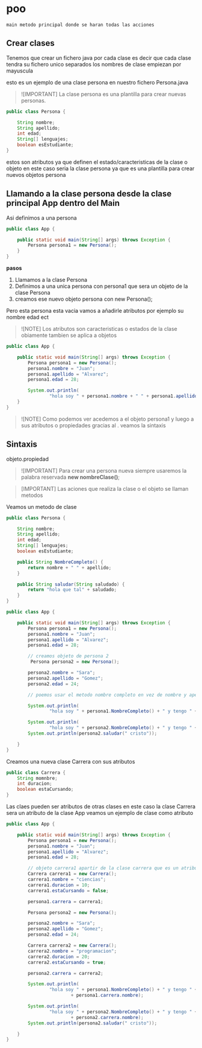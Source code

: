 # poo

    main metodo principal donde se haran todas las acciones

## Crear clases

Tenemos que crear un fichero java por cada clase es decir que cada clase tendra su fichero unico separados los nombres de clase empiezan por mayuscula

esto es un ejemplo de una clase persona en nuestro fichero Persona.java

> ![IMPORTANT]
> La clase persona es una plantilla para crear nuevas personas.

```java
public class Persona {

    String nombre;
    String apellido;
    int edad;
    String[] lenguajes;
    boolean esEstudiante;
}
```

estos son atributos ya que definen el estado/caracteristicas de la clase o objeto en este caso seria la clase persona ya que es una plantilla para crear nuevos objetos persona

## Llamando a la clase persona desde la clase principal App dentro del Main

Asi definimos a una persona

```java
public class App {

    public static void main(String[] args) throws Exception {
        Persona persona1 = new Persona();
    }
}
```

**pasos**

1. Llamamos a la clase Persona
2. Definimos a una unica persona con persona1 que sera un objeto de la clase Persona
3. creamos ese nuevo objeto persona con new Persona();

Pero esta persona esta vacia vamos a añadirle atributos por ejemplo su nombre edad ect

> ![NOTE]
> Los atributos son caracteristicas o estados de la clase obiamente tambien se aplica a objetos

```java
public class App {

    public static void main(String[] args) throws Exception {
        Persona persona1 = new Persona();
        persona1.nombre = "Juan";
        persona1.apellido = "Alvarez";
        persona1.edad = 28;

        System.out.println(
                "hola soy " + persona1.nombre + " " + persona1.apellido + " y tengo " + persona1.edad + " años");
    }
}
```

> ![NOTE]
> Como podemos ver acedemos a el objeto persona1 y luego a sus atributos o propiedades gracias al . veamos la sintaxis

## Sintaxis

objeto.propiedad

> ![IMPORTANT]
> Para crear una persona nueva siempre usaremos la palabra reservada **new nombreClase()**;

> [IMPORTANT]
> Las aciones que realiza la clase o el objeto se llaman metodos

Veamos un metodo de clase

```java
public class Persona {

    String nombre;
    String apellido;
    int edad;
    String[] lenguajes;
    boolean esEstudiante;

    public String NombreCompleto() {
        return nombre + " " + apellido;
    }

    public String saludar(String saludado) {
        return "hola que tal" + saludado;
    }
}

```

```java
public class App {

    public static void main(String[] args) throws Exception {
        Persona persona1 = new Persona();
        persona1.nombre = "Juan";
        persona1.apellido = "Alvarez";
        persona1.edad = 28;

        // creamos objeto de persona 2
         Persona persona2 = new Persona();

        persona2.nombre = "Sara";
        persona2.apellido = "Gomez";
        persona2.edad = 24;

        // poemos usar el metodo nombre completo en vez de nombre y apeelido que es mas corto

        System.out.println(
                "hola soy " + persona1.NombreCompleto() + " y tengo " + persona1.edad + " años");

        System.out.println(
                "hola soy " + persona2.NombreCompleto() + " y tengo " + persona2.edad + " años");
        System.out.println(persona2.saludar(" cristo"));

    }
}

```

Creamos una nueva clase Carrera con sus atributos

```java
public class Carrera {
    String momnbre;
    int duracion;
    boolean estaCursando;
}
```

Las claes pueden ser atributos de otras clases en este caso la clase Carrera sera un atributo de la clase App veamos un ejemplo de clase como atributo

```java
public class App {

    public static void main(String[] args) throws Exception {
        Persona persona1 = new Persona();
        persona1.nombre = "Juan";
        persona1.apellido = "Alvarez";
        persona1.edad = 28;

        // objeto carrera1 apartir de la clase carrera que es un atributo de app
        Carrera carrera1 = new Carrera();
        carrera1.nombre = "ciencias";
        carrera1.duracion = 10;
        carrera1.estaCursando = false;

        persona1.carrera = carrera1;

        Persona persona2 = new Persona();

        persona2.nombre = "Sara";
        persona2.apellido = "Gomez";
        persona2.edad = 24;

        Carrera carrera2 = new Carrera();
        carrera2.nombre = "programacion";
        carrera2.duracion = 20;
        carrera2.estaCursando = true;

        persona2.carrera = carrera2;

        System.out.println(
                "hola soy " + persona1.NombreCompleto() + " y tengo " + persona1.edad + " años " + "estoy cursando "
                        + persona1.carrera.nombre);

        System.out.println(
                "hola soy " + persona2.NombreCompleto() + " y tengo " + persona2.edad + " años " + "estoy cursando "
                        + persona2.carrera.nombre);
        System.out.println(persona2.saludar(" cristo"));

    }
}

```
